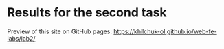 # Results for the second task

Preview of this site on GitHub pages: <https://khilchuk-ol.github.io/web-fe-labs/lab2/>
